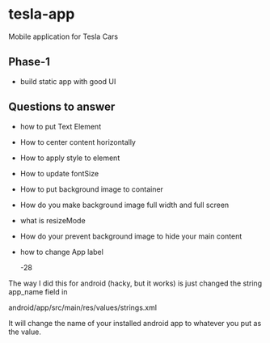 # tesla-app

Mobile application for Tesla Cars

## Phase-1

- build static app with good UI

## Questions to answer

- how to put Text Element
- How to center content horizontally
- How to apply style to element
- How to update fontSize
- How to put background image to container
- How do you make background image full width and full screen
- what is resizeMode
- How do your prevent background image to hide your main content

- how to change App label

  -28

The way I did this for android (hacky, but it works) is just changed the string app_name field in

android/app/src/main/res/values/strings.xml

It will change the name of your installed android app to whatever you put as the value.

